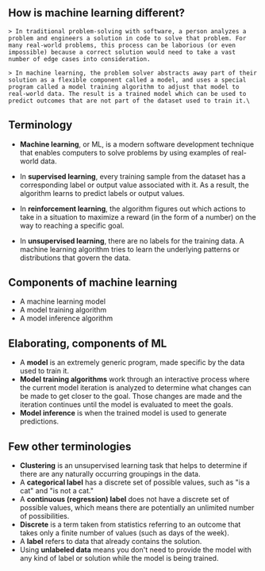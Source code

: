 ## How is machine learning different?
    > In traditional problem-solving with software, a person analyzes a problem and engineers a solution in code to solve that problem. For many real-world problems, this process can be laborious (or even impossible) because a correct solution would need to take a vast number of edge cases into consideration.                                       

    > In machine learning, the problem solver abstracts away part of their solution as a flexible component called a model, and uses a special program called a model training algorithm to adjust that model to real-world data. The result is a trained model which can be used to predict outcomes that are not part of the dataset used to train it.\

## Terminology
* **Machine learning**, or ML, is a modern software development technique that enables computers to solve problems by using examples of real-world data.

* In **supervised learning**, every training sample from the dataset has a corresponding label or output value associated with it. As a result, the algorithm learns to predict labels or output values.

* In **reinforcement learning**, the algorithm figures out which actions to take in a situation to maximize a reward (in the form of a number) on the way to reaching a specific goal.

* In **unsupervised learning**, there are no labels for the training data. A machine learning algorithm tries to learn the underlying patterns or distributions that govern the data.

## Components of machine learning
* A machine learning model
* A model training algorithm
* A model inference algorithm

## Elaborating, components of ML
* A **model** is an extremely generic program, made specific by the data used to train it.
* **Model training algorithms** work through an interactive process where the current model iteration is analyzed to determine what changes can be made to get closer to the goal. Those changes are made and the iteration continues until the model is evaluated to meet the goals.
* **Model inference** is when the trained model is used to generate predictions.

## Few other terminologies
* **Clustering** is an unsupervised learning task that helps to determine if there are any naturally occurring groupings in the data.
* A **categorical label** has a discrete set of possible values, such as "is a cat" and "is not a cat."
* A **continuous (regression) label** does not have a discrete set of possible values, which means there are potentially an unlimited number of possibilities.
* **Discrete** is a term taken from statistics referring to an outcome that takes only a finite number of values (such as days of the week).
* A **label** refers to data that already contains the solution.
 * Using **unlabeled data** means you don't need to provide the model with any kind of label or solution while the model is being trained.